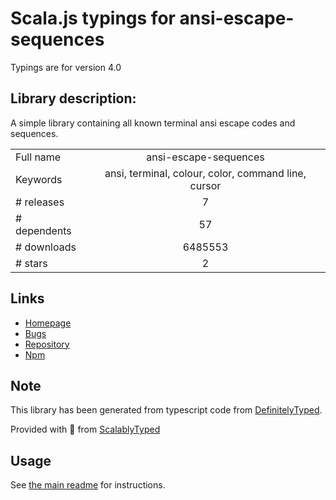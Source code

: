 
# Scala.js typings for ansi-escape-sequences

Typings are for version 4.0

## Library description:
A simple library containing all known terminal ansi escape codes and sequences.

|                    |                 |
| ------------------ | :-------------: |
| Full name          | ansi-escape-sequences |
| Keywords           | ansi, terminal, colour, color, command line, cursor |
| # releases         | 7 |
| # dependents       | 57 |
| # downloads        | 6485553 |
| # stars            | 2 |

## Links
- [Homepage](https://github.com/75lb/ansi-escape-sequences#readme)
- [Bugs](https://github.com/75lb/ansi-escape-sequences/issues)
- [Repository](https://github.com/75lb/ansi-escape-sequences)
- [Npm](https://www.npmjs.com/package/ansi-escape-sequences)
    


## Note
This library has been generated from typescript code from [DefinitelyTyped](https://definitelytyped.org).

Provided with :purple_heart: from [ScalablyTyped](https://github.com/oyvindberg/ScalablyTyped)

## Usage
See [the main readme](../../readme.md) for instructions.


